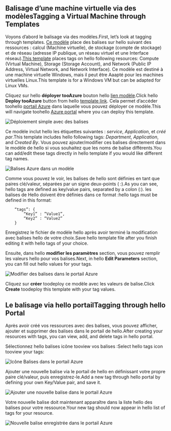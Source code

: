 


## <a name="tagging-a-virtual-machine-through-templates"></a><span data-ttu-id="41772-101">Balisage d’une machine virtuelle via des modèles</span><span class="sxs-lookup"><span data-stu-id="41772-101">Tagging a Virtual Machine through Templates</span></span>
<span data-ttu-id="41772-102">Voyons d’abord le balisage via des modèles.</span><span class="sxs-lookup"><span data-stu-id="41772-102">First, let’s look at tagging through templates.</span></span> <span data-ttu-id="41772-103">[Ce modèle](https://github.com/Azure/azure-quickstart-templates/tree/master/101-vm-tags) place des balises sur hello suivant des ressources : calcul (Machine virtuelle), de stockage (compte de stockage) et de réseau (adresse IP publique, un réseau virtuel et une Interface réseau).</span><span class="sxs-lookup"><span data-stu-id="41772-103">[This template](https://github.com/Azure/azure-quickstart-templates/tree/master/101-vm-tags) places tags on hello following resources: Compute (Virtual Machine), Storage (Storage Account), and Network (Public IP Address, Virtual Network, and Network Interface).</span></span> <span data-ttu-id="41772-104">Ce modèle est destiné à une machine virtuelle Windows, mais il peut être Aaapté pour les machines virtuelles Linux.</span><span class="sxs-lookup"><span data-stu-id="41772-104">This template is for a Windows VM but can be adapted for Linux VMs.</span></span>

<span data-ttu-id="41772-105">Cliquez sur hello **déployer tooAzure** bouton hello [lien modèle](https://github.com/Azure/azure-quickstart-templates/tree/master/101-vm-tags).</span><span class="sxs-lookup"><span data-stu-id="41772-105">Click hello **Deploy tooAzure** button from hello [template link](https://github.com/Azure/azure-quickstart-templates/tree/master/101-vm-tags).</span></span> <span data-ttu-id="41772-106">Cela permet d’accéder toohello [portail Azure](https://portal.azure.com/) dans laquelle vous pouvez déployer ce modèle.</span><span class="sxs-lookup"><span data-stu-id="41772-106">This will navigate toohello [Azure portal](https://portal.azure.com/) where you can deploy this template.</span></span>

![Déploiement simple avec des balises](./media/virtual-machines-common-tag/deploy-to-azure-tags.png)

<span data-ttu-id="41772-108">Ce modèle inclut hello les étiquettes suivantes : *service*, *Application*, et *créé par*.</span><span class="sxs-lookup"><span data-stu-id="41772-108">This template includes hello following tags: *Department*, *Application*, and *Created By*.</span></span> <span data-ttu-id="41772-109">Vous pouvez ajouter/modifier ces balises directement dans le modèle de hello si vous souhaitez que les noms de balise différents.</span><span class="sxs-lookup"><span data-stu-id="41772-109">You can add/edit these tags directly in hello template if you would like different tag names.</span></span>

![Balises Azure dans un modèle](./media/virtual-machines-common-tag/azure-tags-in-a-template.png)

<span data-ttu-id="41772-111">Comme vous pouvez le voir, les balises de hello sont définies en tant que paires clé/valeur, séparées par un signe deux-points ( :).</span><span class="sxs-lookup"><span data-stu-id="41772-111">As you can see, hello tags are defined as key/value pairs, separated by a colon (:).</span></span> <span data-ttu-id="41772-112">les balises de Hello doivent être définies dans ce format :</span><span class="sxs-lookup"><span data-stu-id="41772-112">hello tags must be defined in this format:</span></span>

        “tags”: {
            “Key1” : ”Value1”,
            “Key2” : “Value2”
        }

<span data-ttu-id="41772-113">Enregistrez le fichier de modèle hello après avoir terminé la modification avec balises hello de votre choix.</span><span class="sxs-lookup"><span data-stu-id="41772-113">Save hello template file after you finish editing it with hello tags of your choice.</span></span>

<span data-ttu-id="41772-114">Ensuite, dans hello **modifier les paramètres** section, vous pouvez remplir les valeurs hello pour vos balises.</span><span class="sxs-lookup"><span data-stu-id="41772-114">Next, in hello **Edit Parameters** section, you can fill out hello values for your tags.</span></span>

![Modifier des balises dans le portail Azure](./media/virtual-machines-common-tag/edit-tags-in-azure-portal.png)

<span data-ttu-id="41772-116">Cliquez sur **créer** toodeploy ce modèle avec les valeurs de balise.</span><span class="sxs-lookup"><span data-stu-id="41772-116">Click **Create** toodeploy this template with your tag values.</span></span>

## <a name="tagging-through-hello-portal"></a><span data-ttu-id="41772-117">Le balisage via hello portail</span><span class="sxs-lookup"><span data-stu-id="41772-117">Tagging through hello Portal</span></span>
<span data-ttu-id="41772-118">Après avoir créé vos ressources avec des balises, vous pouvez afficher, ajouter et supprimer des balises dans le portail de hello.</span><span class="sxs-lookup"><span data-stu-id="41772-118">After creating your resources with tags, you can view, add, and delete tags in hello portal.</span></span>

<span data-ttu-id="41772-119">Sélectionnez hello balises icône tooview vos balises :</span><span class="sxs-lookup"><span data-stu-id="41772-119">Select hello tags icon tooview your tags:</span></span>

![Icône Balises dans le portail Azure](./media/virtual-machines-common-tag/azure-portal-tags-icon.png)

<span data-ttu-id="41772-121">Ajouter une nouvelle balise via le portail de hello en définissant votre propre paire clé/valeur, puis enregistrez-le.</span><span class="sxs-lookup"><span data-stu-id="41772-121">Add a new tag through hello portal by defining your own Key/Value pair, and save it.</span></span>

![Ajouter une nouvelle balise dans le portail Azure](./media/virtual-machines-common-tag/azure-portal-add-new-tag.png)

<span data-ttu-id="41772-123">Votre nouvelle balise doit maintenant apparaître dans la liste hello des balises pour votre ressource.</span><span class="sxs-lookup"><span data-stu-id="41772-123">Your new tag should now appear in hello list of tags for your resource.</span></span>

![Nouvelle balise enregistrée dans le portail Azure](./media/virtual-machines-common-tag/azure-portal-saved-new-tag.png)

